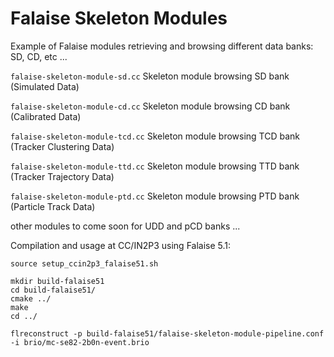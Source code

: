 # Falaise Skeleton Modules

Example of Falaise modules retrieving and browsing different data banks: SD, CD, etc ...

`falaise-skeleton-module-sd.cc`
Skeleton module browsing SD bank (Simulated Data)

`falaise-skeleton-module-cd.cc`
Skeleton module browsing CD bank (Calibrated Data)

`falaise-skeleton-module-tcd.cc`
Skeleton module browsing TCD bank (Tracker Clustering Data)

`falaise-skeleton-module-ttd.cc`
Skeleton module browsing TTD bank (Tracker Trajectory Data)

`falaise-skeleton-module-ptd.cc`
Skeleton module browsing PTD bank (Particle Track Data)

other modules to come soon for UDD and pCD banks ...


Compilation and usage at CC/IN2P3 using Falaise 5.1:
```
source setup_ccin2p3_falaise51.sh

mkdir build-falaise51
cd build-falaise51/
cmake ../
make
cd ../

flreconstruct -p build-falaise51/falaise-skeleton-module-pipeline.conf -i brio/mc-se82-2b0n-event.brio
```
